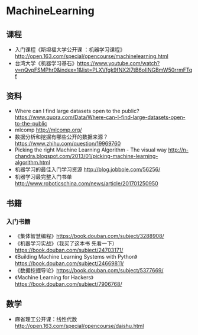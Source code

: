 # MachineLearning

## 课程
- 入门课程《斯坦福大学公开课 ：机器学习课程》http://open.163.com/special/opencourse/machinelearning.html
- 台湾大学《机器学习基石》https://www.youtube.com/watch?v=nQvpFSMPhr0&index=1&list=PLXVfgk9fNX2I7tB6oIINGBmW50rrmFTqf

## 资料
- Where can I find large datasets open to the public? https://www.quora.com/Data/Where-can-I-find-large-datasets-open-to-the-public
- mlcomp http://mlcomp.org/
- 数据分析和挖掘有哪些公开的数据来源？ https://www.zhihu.com/question/19969760 
- Picking the right Machine Learning Algorithm - The visual way http://n-chandra.blogspot.com/2013/01/picking-machine-learning-algorithm.html
- 机器学习的最佳入门学习资源 http://blog.jobbole.com/56256/
- 机器学习最完整入门书单 http://www.roboticschina.com/news/article/201701250950

## 书籍
### 入门书籍
- 《集体智慧编程》https://book.douban.com/subject/3288908/
- 《机器学习实战》（我买了这本书 先看一下）https://book.douban.com/subject/24703171/
- 《Building Machine Learning Systems with Python》https://book.douban.com/subject/24669811/
- 《数据挖掘导论》https://book.douban.com/subject/5377669/
- 《Machine Learning for Hackers》https://book.douban.com/subject/7906768/

## 数学
- 麻省理工公开课：线性代数 http://open.163.com/special/opencourse/daishu.html
